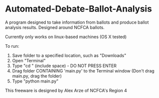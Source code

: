 Automated-Debate-Ballot-Analysis
================================

A program designed to take information from ballots and produce ballot analysis results. Designed around NCFCA ballots.

Currently only works on linux-based machines (OS X tested)

To run:

1. Save folder to a specified location, such as "Downloads"
2. Open "Terminal"
2. Type "cd " (include space) - DO NOT PRESS ENTER
3. Drag folder CONTAINING 'main.py' to the Terminal window (Don't drag main.py, drag the folder)
4. Type "python main.py"


This freeware is designed by Alex Arze of NCFCA's Region 4
